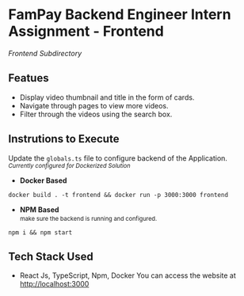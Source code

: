 # FamPay Backend Engineer Intern Assignment - Frontend
*Frontend Subdirectory*
## Featues

- Display video thumbnail and title in the form of cards.
- Navigate through pages to view more videos.
- Filter through the videos using the search box.
## Instrutions to Execute
Update the `globals.ts` file to configure backend of the Application.\
<small>*Currently configured for Dockerized Solution*</small>
- <strong>Docker Based</strong>
```console
docker build . -t frontend && docker run -p 3000:3000 frontend
```
- <strong>NPM Based</strong>\
<small>make sure the backend is running and configured.</small>
```console
npm i && npm start
```
## Tech Stack Used
- React Js, TypeScript, Npm, Docker
You can access the website at [http://localhost:3000](http://localhost:3000)